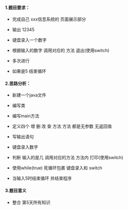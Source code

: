 #### 1.题目要求：

- 完成自己 xxx信息系统的 页面展示部分

- 输出  12345  

- 键盘录入一个数字 

- 根据输入的数字  调用对应的 方法 退出(使用switch)

- 多次进行 

- 如果是5 结束循环

  




#### 2.思路分析：

- 新建一个java文件

- 编写类

- 编写main方法

- 定义四个 增 删  改 查 方法  方法 都是无参数 无返回值 

- 写输出语句

- 键盘录入数字 

- 判断 输入的是几  调用对应的方法  方法内 打印(使用switch)

- 使用while(true) 死循环包裹  键盘录入和  switch 

- 当输入5时结束循环 并结束程序

  



#### 3.题目意义

- 整合 第5天所有知识

  